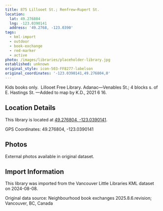 ```yaml
---
title: 875 Lillooet St.; Renfrew—Rupert St.
location:
  lat: 49.276804
  lng: -123.0390141
  address: '49.2768, -123.0390'
tags:
  - kml-import
  - outdoor
  - book-exchange
  - red-marker
  - active
photo: /images/libraries/placeholder-library.jpg
established: unknown
original_style: icon-503-FF8277-labelson
original_coordinates: '-123.0390141,49.276804,0'
---
```

Kids books only.  Lillooet Free Library.
Adanac—Venables St.; 
4 blocks s. of E. Hastings St.
—Added to map by K.D., 2021 6 16.

## Location Details

This library is located at [49.276804, -123.0390141](https://www.google.com/maps?q=49.276804,-123.0390141).

GPS Coordinates: 49.276804, -123.0390141

## Photos

External photos available in original dataset.

## Import Information

This library was imported from the Vancouver Little Libraries KML dataset on 2024-08-08.

Original data source: Neighbourhood book exchanges 2025.8.6.revision; Vancouver, BC, Canada
